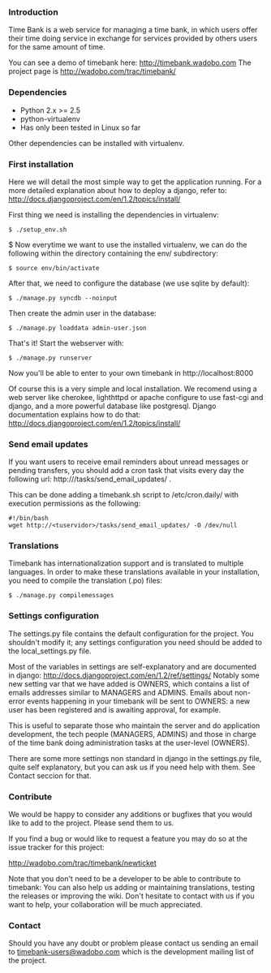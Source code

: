 ### Introduction

Time Bank is a web service for managing a time bank, in which users offer their
time doing service in exchange for services provided by others users for the
same amount of time.

You can see a  demo of timebank here: http://timebank.wadobo.com
The project page is http://wadobo.com/trac/timebank/

### Dependencies

* Python 2.x >= 2.5
* python-virtualenv
* Has only been tested in Linux so far

Other dependencies can be installed with virtualenv.


### First installation

Here we will detail the most simple way to get the application running. For a
more detailed explanation about how to deploy a django, refer to:
http://docs.djangoproject.com/en/1.2/topics/install/

First thing we need is installing the dependencies in virtualenv:

    $ ./setup_env.sh

$ Now everytime we want to use the installed virtualenv, we can do the
following within the directory containing the env/ subdirectory:

    $ source env/bin/activate

After that, we need to configure the database (we use sqlite by default):

    $ ./manage.py syncdb --noinput

Then create the admin user in the database:

    $ ./manage.py loaddata admin-user.json

That's it! Start the webserver with:

    $ ./manage.py runserver

Now you'll be able to enter to your own timebank in http://localhost:8000

Of course this is a very simple and local installation. We recomend using a
web server like cherokee, lighthttpd or apache configure to use fast-cgi and
django, and a more powerful database like postgresql. Django documentation
explains how to do that:
http://docs.djangoproject.com/en/1.2/topics/install/

### Send email updates

If you want users to receive email reminders about unread messages or pending
transfers, you should add a cron task that visits every day the following url:
http://<yourserver>/tasks/send_email_updates/ .

This can be done adding a timebank.sh script to /etc/cron.daily/ with execution
permissions as the following:

    #!/bin/bash
    wget http://<tuservidor>/tasks/send_email_updates/ -O /dev/null

### Translations

Timebank has internationalization support and is translated to multiple
languages. In order to make these translations available in your installation,
you need to compile the translation (.po) files:

    $ ./manage.py compilemessages

### Settings configuration

The settings.py file contains the default configuration for the project. You
shouldn't modify it; any settings configuration you need should be added to the
local_settings.py file.

Most of the variables in settings are self-explanatory and are documented in
django: http://docs.djangoproject.com/en/1.2/ref/settings/ Notably some new
setting var that we have added is OWNERS, which contains a list of emails
addresses similar to MANAGERS and ADMINS. Emails about non-error events 
happening in your timebank will be sent to OWNERS: a new user has been 
registered and is awaiting approval, for example.

This is useful to separate those who maintain the server and do application
development, the tech people (MANAGERS, ADMINS) and those in charge of the
time bank doing administration tasks at the user-level (OWNERS).

There are some more settings non standard in django in the settings.py file,
quite self explanatory, but you can ask us if you need help with them. See
Contact seccion for that.

### Contribute

We would be happy to consider any additions or bugfixes that you would like to
add to the project. Please send them to us.

If you find a bug or would like to request a feature you may do so at
the issue tracker for this project:

http://wadobo.com/trac/timebank/newticket

Note that you don't need to be a developer to be able to contribute to timebank:
You can also help us adding or maintaining translations, testing the releases
or improving the wiki. Don't hesitate to contact with us if you want to help,
your collaboration will be much appreciated.


### Contact

Should you have any doubt or problem please contact us sending an email to
timebank-users@wadobo.com which is the development mailing list of the project.
